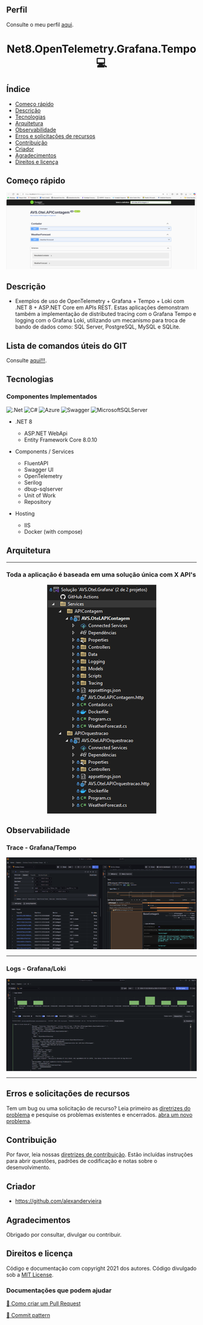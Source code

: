  <!--<p align="center" style="font-weight: bold;">
   <img alt="logo" src="https://user-images.githubusercontent.com/5068797/161198565-ac18c5ac-c0d9-4669-9568-b2009e944d77.png#gh-light-mode-only" />
    <img alt="logo" src="https://user-images.githubusercontent.com/5068797/161364257-0c1d81f6-62ac-4192-93f8-836b4ce0fd06.png#gh-dark-mode-only" />
    Logo aqui
</p>-->

## Perfil

Consulte o meu perfil <a href="https://github.com/alexandervieira/alexandervieira/blob/master/README.md">aqui</a>.

<h1 align="center" style="font-weight: bold;">Net8.OpenTelemetry.Grafana.Tempo 💻</h1>

## Índice

- [Começo rápido](#começo-rápido)
- [Descrição](#descrição)
- [Tecnologias](#tecnologias)
- [Arquitetura](#arquitetura)
- [Observabilidade](#observabilidade)
- [Erros e solicitações de recursos](#erros-e-solicitações-de-recursos)
- [Contribuição](#contribuição)
- [Criador](#criador)
- [Agradecimentos](#agradecimentos)
- [Direitos e licença](#direitos-e-licença)

## Começo rápido

<p align="center" style="font-weight: bold;">
    <img alt="Endpoints" src="https://github.com/alexandervieira/net8-otel-grafana-tempo/blob/master/images/endpoints-apicontagem.png" />
    
</p>

## Descrição

- Exemplos de uso de OpenTelemetry + Grafana + Tempo + Loki com .NET 8 + ASP.NET Core em APIs REST. Estas aplicações demonstram também a implementação de distributed tracing com o Grafana Tempo e logging com o Grafana Loki, utilizando um mecanismo para troca de bando de dados como: SQL Server, PostgreSQL, MySQL e SQLite.

## Lista de comandos úteis do GIT

Consulte <a href="https://github.com/alexandervieira/lista-comandos-git/blob/master/README.md"> aqui!!!</a>.

## Tecnologias

### Componentes Implementados

[JAVASCRIPT__BADGE]: https://img.shields.io/badge/Javascript-000?style=for-the-badge&logo=javascript
[TYPESCRIPT__BADGE]: https://img.shields.io/badge/typescript-D4FAFF?style=for-the-badge&logo=typescript
[EXPRESS__BADGE]: https://img.shields.io/badge/express-005CFE?style=for-the-badge&logo=express
[VUE__BADGE]: https://img.shields.io/badge/VueJS-fff?style=for-the-badge&logo=vue
[NEST__BADGE]: https://img.shields.io/badge/nest-7026b9?style=for-the-badge&logo=nest
[GRAPHQL__BADGE]: https://img.shields.io/badge/GraphQL-e10098?style=for-the-badge&logo=graphql
[JAVA_BADGE]:https://img.shields.io/badge/java-%23ED8B00.svg?style=for-the-badge&logo=openjdk&logoColor=white
[SPRING_BADGE]: https://img.shields.io/badge/spring-%236DB33F.svg?style=for-the-badge&logo=spring&logoColor=white
[MONGO_BADGE]:https://img.shields.io/badge/MongoDB-%234ea94b.svg?style=for-the-badge&logo=mongodb&logoColor=white
[AWS_BADGE]:https://img.shields.io/badge/AWS-%23FF9900.svg?style=for-the-badge&logo=amazon-aws&logoColor=white
[DOTNET_BADGE]:https://img.shields.io/badge/.NET-5C2D91?style=for-the-badge&logo=.net&logoColor=white
[AZURE_BADGE]:https://img.shields.io/badge/azure-%230072C6.svg?style=for-the-badge&logo=microsoftazure&logoColor=white
[CSHARP_BADGE]:https://img.shields.io/badge/c%23-%23239120.svg?style=for-the-badge&logo=csharp&logoColor=white
[SWAGGER_BADGE]:https://img.shields.io/badge/-Swagger-%23Clojure?style=for-the-badge&logo=swagger&logoColor=white
[SQLSERVER_BADGE]:https://img.shields.io/badge/Microsoft%20SQL%20Server-CC2927?style=for-the-badge&logo=microsoft%20sql%20server&logoColor=white

![.Net][DOTNET_BADGE]
![C#][CSHARP_BADGE]
![Azure][AZURE_BADGE]
![Swagger][SWAGGER_BADGE]
![MicrosoftSQLServer][SQLSERVER_BADGE]

- .NET 8
    
    - ASP.NET WebApi    
    - Entity Framework Core 8.0.10

- Components / Services    
    - FluentAPI    
    - Swagger UI   
    - OpenTelemetry
    - Serilog
    - dbup-sqlserver
    - Unit of Work
    - Repository    

- Hosting
    - IIS   
    - Docker (with compose)

## Arquitetura
---

### Toda a aplicação é baseada em uma solução única com X API's

<p align="center">
     <img alt="Solution" src="https://github.com/alexandervieira/net8-otel-grafana-tempo/blob/master/images/solution.png" />
</p>

## Observabilidade

### Trace - Grafana/Tempo

<p align="center">
     <img alt="Solution" src="https://github.com/alexandervieira/net8-otel-grafana-tempo/blob/master/images/grafana-tempo-trace.png" />
</p>

---

### Logs - Grafana/Loki

<p align="center">
     <img alt="Solution" src="https://github.com/alexandervieira/net8-otel-grafana-tempo/blob/master/images/grafana-loki-logs.png" />
</p>

---

## Erros e solicitações de recursos
Tem um bug ou uma solicitação de recurso? Leia primeiro as [diretrizes do problema](https://reponame/blob/master/CONTRIBUTING.md)  e pesquise os problemas existentes e encerrados. [abra um novo problema](https://github.com/alexandervieira/net8-otel-grafana-tempo/issues).

## Contribuição

Por favor, leia nossas [diretrizes de contribuição](https://reponame/blob/master/CONTRIBUTING.md). Estão incluídas instruções para abrir questões, padrões de codificação e notas sobre o desenvolvimento.

## Criador

- <https://github.com/alexandervieira>

## Agradecimentos

Obrigado por consultar, divulgar ou contribuir.

## Direitos e licença

Código e documentação com copyright 2021 dos autores. Código divulgado sob a [MIT License](https://github.com/alexandervieira/net8-otel-grafana-tempo/blob/master/LICENSE).

<h3>Documentações que podem ajudar</h3>

[📝 Como criar um Pull Request](https://www.atlassian.com/br/git/tutorials/making-a-pull-request)

[💾 Commit pattern](https://gist.github.com/joshbuchea/6f47e86d2510bce28f8e7f42ae84c716)
